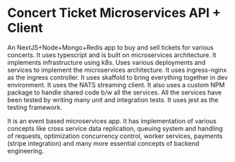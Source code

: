 # Concert Ticket Microservices API + Client
An NextJS+Node+Mongo+Redis app to buy and sell tickets for various concerts. It uses typescript and is built on 
microservices architecture. It implements infrastructure using k8s. Uses various deployments and services to 
implement the microservices architecture. It uses ingress-nginx as the ingress controller. It uses skaffold to bring 
everything together in dev environment. 
It uses the NATS streaming client. It also uses a custom NPM package to handle shared code b/w all the services. All 
the services have been tested by writing many unit and integration tests. It uses jest as the testing framework.

It is an event based microservices app. It has implementation of various concepts like cross service data 
replication, queuing system and handling of requests, optimization concurrency control, worker services, payments 
(stripe integration) and many more essential concepts of backend engineering.
